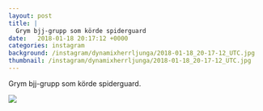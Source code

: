 ```yaml
---
layout: post
title: |
  Grym bjj-grupp som körde spiderguard
date:   2018-01-18 20:17:12 +0000
categories: instagram
background: /instagram/dynamixherrljunga/2018-01-18_20-17-12_UTC.jpg
thumbnail: /instagram/dynamixherrljunga/2018-01-18_20-17-12_UTC.jpg
---
```

Grym bjj-grupp som körde spiderguard. 



<img src='/www-dynamix-herrljunga/instagram/dynamixherrljunga/2018-01-18_20-17-12_UTC.jpg' class='img-fluid' />
